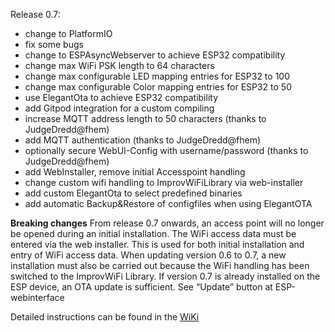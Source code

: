 Release 0.7:
  - change to PlatformIO
  - fix some bugs
  - change to ESPAsyncWebserver to achieve ESP32 compatibility
  - change max WiFi PSK length to 64 characters
  - change max configurable LED mapping entries for ESP32 to 100
  - change max configurable Color mapping entries for ESP32 to 50
  - use ElegantOta to achieve ESP32 compatibility
  - add Gitpod integration for a custom compiling
  - increase MQTT address length to 50 characters (thanks to JudgeDredd@fhem)
  - add MQTT authentication (thanks to JudgeDredd@fhem)
  - optionally secure WebUI-Config with username/password (thanks to JudgeDredd@fhem)
  - add WebInstaller, remove initial Accesspoint handling
  - change custom wifi handling to ImprovWiFiLibrary via web-installer
  - add custom ElegantOta to select predefined binaries 
  - add automatic Backup&Restore of configfiles when using ElegantOTA

  **Breaking changes** 
  From release 0.7 onwards, an access point will no longer be opened during an initial installation. The WiFi access data must be entered via the web installer. This is used for both initial installation and entry of WiFi access data. 
  When updating version 0.6 to 0.7, a new installation must also be carried out because the WiFi handling has been switched to the ImprovWiFi Library. 
  If version 0.7 is already installed on the ESP device, an OTA update is sufficient. See “Update” button at ESP-webinterface 

  Detailed instructions can be found in the [WiKi](https://github.com/tobiasfaust/HomeStatusDisplay/wiki)